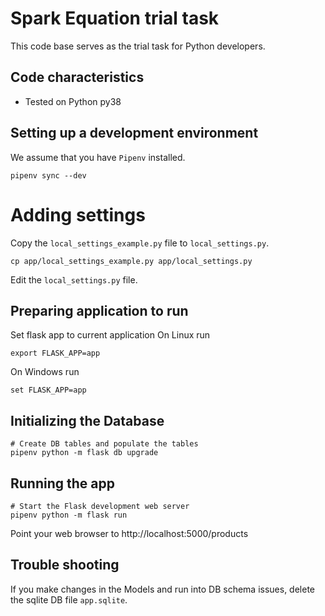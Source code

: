 # Spark Equation trial task

This code base serves as the trial task for Python developers.

## Code characteristics

* Tested on Python py38

## Setting up a development environment

We assume that you have `Pipenv` installed.

    pipenv sync --dev


# Adding settings

Copy the `local_settings_example.py` file to `local_settings.py`.

    cp app/local_settings_example.py app/local_settings.py

Edit the `local_settings.py` file.

## Preparing application to run

Set flask app to current application
On Linux run
    
    export FLASK_APP=app

On Windows run

    set FLASK_APP=app


## Initializing the Database

    # Create DB tables and populate the tables
    pipenv python -m flask db upgrade


## Running the app

    # Start the Flask development web server
    pipenv python -m flask run

Point your web browser to http://localhost:5000/products


## Trouble shooting

If you make changes in the Models and run into DB schema issues, delete the sqlite DB file `app.sqlite`.
